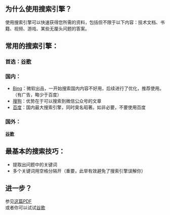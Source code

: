 ## 为什么使用搜索引擎？
使用搜索引擎可以快速获得您所需的资料，包括但不限于以下内容：技术文档、书籍、视频、游戏、某些无厘头问题的答案。

## 常用的搜索引擎：

### 首选：[谷歌](https://www.google.com/)

### 国内：
- [Bing](https://www.bing.com/)：微软出品，一开始搜索国内内容不好用，后续进行了优化，推荐使用。（有广告，略少于百度）
- [搜狗](https://www.sogou.com/)：优势在于可以搜索到微信公众号的文章
- [百度](https://www.baidu.com/)：国内最大搜索引擎，同时臭名昭著。如非必要，不要使用百度

### 国外：
**[谷歌](https://www.google.com/)**

## 最基本的搜索技巧：
- 提取出问题中的关键词
- 多个关键词用空格分隔开（重要，此举有效避免了搜索引擎误解你）

## 进一步？
参见[这篇PDF](https://github.com/reedthink/Site-Navigation/blob/master/%E5%A6%82%E4%BD%95%E9%AB%98%E6%95%88%E4%BD%BF%E7%94%A8%E6%90%9C%E7%B4%A2%E5%BC%95%E6%93%8E.pdf)  
或者你可以试试[谷歌](https://www.google.com/)

